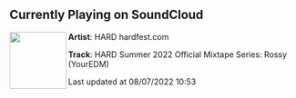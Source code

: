 ## Currently Playing on SoundCloud

[<img align="left" width="100" src="https://i1.sndcdn.com/artworks-5e6JftAbiUy56PFL-qwWxSA-t500x500.jpg">](https://soundcloud.com/hardfest/hard-summer-2022-official-mixtape-series-rossyyouredm?in=hardfest/sets/hard-summer-2022-official)

**Artist**: HARD hardfest.com 

**Track**: HARD Summer 2022 Official Mixtape Series: Rossy (YourEDM)

Last updated at 08/07/2022 10:53
